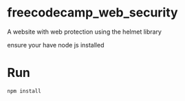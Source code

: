 # freecodecamp_web_security
A website with web protection using the helmet library

 ensure your have node js installed

# Run
```
npm install
